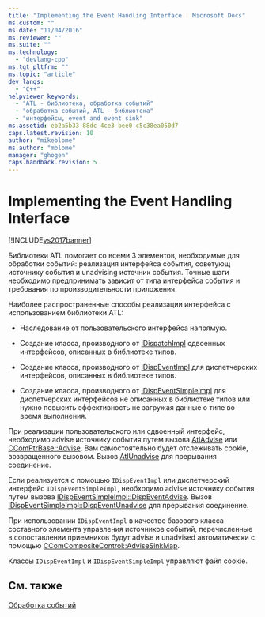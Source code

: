 ```yaml
---
title: "Implementing the Event Handling Interface | Microsoft Docs"
ms.custom: ""
ms.date: "11/04/2016"
ms.reviewer: ""
ms.suite: ""
ms.technology: 
  - "devlang-cpp"
ms.tgt_pltfrm: ""
ms.topic: "article"
dev_langs: 
  - "C++"
helpviewer_keywords: 
  - "ATL - библиотека, обработка событий"
  - "обработка событий, ATL - библиотека"
  - "интерфейсы, event and event sink"
ms.assetid: eb2a5b33-88dc-4ce3-bee0-c5c38ea050d7
caps.latest.revision: 10
author: "mikeblome"
ms.author: "mblome"
manager: "ghogen"
caps.handback.revision: 5
---
```

# Implementing the Event Handling Interface
[!INCLUDE[vs2017banner](../assembler/inline/includes/vs2017banner.md)]

Библиотеки ATL помогает со всеми 3 элементов, необходимые для обработки событий: реализация интерфейса события, советующ источнику события и unadvising источник события.  Точные шаги необходимо предпринимать зависит от типа интерфейса события и требования по производительности приложения.  
  
 Наиболее распространенные способы реализации интерфейса с использованием библиотеки ATL:  
  
-   Наследование от пользовательского интерфейса напрямую.  
  
-   Создание класса, производного от [IDispatchImpl](../atl/reference/idispatchimpl-class.md) сдвоенных интерфейсов, описанных в библиотеке типов.  
  
-   Создание класса, производного от [IDispEventImpl](../atl/reference/idispeventimpl-class.md) для диспетчерских интерфейсов, описанных в библиотеке типов.  
  
-   Создание класса, производного от [IDispEventSimpleImpl](../atl/reference/idispeventsimpleimpl-class.md) для диспетчерских интерфейсов не описанных в библиотеке типов или нужно повысить эффективность не загружая данные о типе во время выполнения.  
  
 При реализации пользовательского или сдвоенный интерфейс, необходимо advise источнику события путем вызова [AtlAdvise](../Topic/AtlAdvise.md) или [CComPtrBase::Advise](../Topic/CComPtrBase::Advise.md).  Вам самостоятельно будет отслеживать cookie, возвращенного вызовом.  Вызов [AtlUnadvise](../Topic/AtlUnadvise.md) для прерывания соединение.  
  
 Если реализуется с помощью `IDispEventImpl` или диспетчерский интерфейс `IDispEventSimpleImpl`, необходимо advise источнику события путем вызова [IDispEventSimpleImpl::DispEventAdvise](../Topic/IDispEventSimpleImpl::DispEventAdvise.md).  Вызов [IDispEventSimpleImpl::DispEventUnadvise](../Topic/IDispEventSimpleImpl::DispEventUnadvise.md) для прерывания соединение.  
  
 При использовании `IDispEventImpl` в качестве базового класса составного элемента управления источников событий, перечисленные в сопоставлении приемников будут advise и unadvised автоматически с помощью [CComCompositeControl::AdviseSinkMap](../Topic/CComCompositeControl::AdviseSinkMap.md).  
  
 Классы `IDispEventImpl` и `IDispEventSimpleImpl` управляют файл cookie.  
  
## См. также  
 [Обработка событий](../Topic/Event%20Handling%20and%20ATL.md)